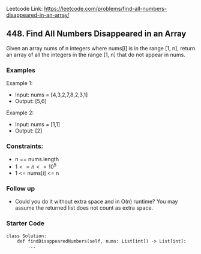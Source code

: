 Leetcode Link: https://leetcode.com/problems/find-all-numbers-disappeared-in-an-array/

## 448. Find All Numbers Disappeared in an Array

Given an array nums of n integers where nums[i] is in the range [1, n], return an array of all the integers in the range [1, n] that do not appear in nums.

### Examples 

Example 1:
- Input: nums = [4,3,2,7,8,2,3,1]
- Output: [5,6]

Example 2:
- Input: nums = [1,1]
- Output: [2]

### Constraints:

- n == nums.length
- $1 <= n <= 10^5$
- 1 <= nums[i] <= n

### Follow up 
- Could you do it without extra space and in O(n) runtime? You may assume the returned list does not count as extra space.

### Starter Code
```
class Solution:
    def findDisappearedNumbers(self, nums: List[int]) -> List[int]:
        ...
```